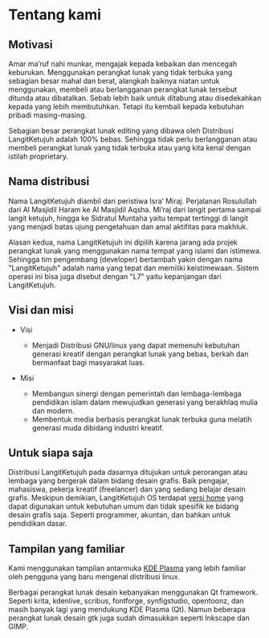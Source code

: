 # Tentang kami

## Motivasi

Amar ma’ruf nahi munkar, mengajak kepada kebaikan dan mencegah keburukan. Menggunakan perangkat lunak yang tidak terbuka yang sebagian besar mahal dan berat, alangkah baiknya niatan untuk menggunakan, membeli atau berlangganan perangkat lunak tersebut ditunda atau dibatalkan. Sebab lebih baik untuk ditabung atau disedekahkan kepada yang lebih membutuhkan. Tetapi itu kembali kepada kebutuhan pribadi masing-masing.

Sebagian besar perangkat lunak editing yang dibawa oleh Distribusi LangitKetujuh adalah 100% bebas. Sehingga tidak perlu berlangganan atau membeli perangkat lunak yang tidak terbuka atau yang kita kenal dengan istilah proprietary.

## Nama distribusi

Nama LangitKetujuh diambil dari peristiwa Isra’ Miraj. Perjalanan Rosulullah dari Al Masjidil Haram ke Al Masjidil Aqsha. Mi’raj dari langit pertama sampai langit ketujuh, hingga ke Sidratul Muntaha yaitu tempat tertinggi di langit yang menjadi batas ujung pengetahuan dan amal aktifitas para makhluk.

Alasan kedua, nama LangitKetujuh ini dipilih karena jarang ada projek perangkat lunak yang menggunakan nama tempat yang islami dan istimewa. Sehingga tim pengembang (developer) bertambah yakin dengan nama "LangitKetujuh" adalah nama yang tepat dan memiliki keistimewaan. Sistem operasi ini bisa juga disebut dengan "L7" yaitu kepanjangan dari LangitKetujuh.

## Visi dan misi

- Visi

  * Menjadi Distribusi GNU/linux yang dapat memenuhi kebutuhan generasi kreatif dengan perangkat lunak yang bebas, berkah dan bermanfaat bagi masyarakat luas.

- Misi

  * Membangun sinergi dengan pemerintah dan lembaga-lembaga pendidikan islam dalam mewujudkan generasi yang berakhlaq mulia dan modern.
  * Membentuk media berbasis perangkat lunak terbuka guna melatih generasi muda dibidang industri kreatif.

## Untuk siapa saja

Distribusi LangitKetujuh pada dasarnya ditujukan untuk perorangan atau lembaga yang bergerak dalam bidang desain grafis. Baik pengajar, mahasiswa, pekerja kreatif (freelancer) dan yang sedang belajar desain grafis. Meskipun demikian, LangitKetujuh OS terdapat [versi home](../perbandingan/edisi.md) yang dapat digunakan untuk kebutuhan umum dan tidak spesifik ke bidang desain grafis saja. Seperti programmer, akuntan, dan bahkan untuk pendidikan dasar.

## Tampilan yang familiar

Kami menggunakan tampilan antarmuka [KDE Plasma](https://kde.org/plasma-desktop) yang lebih familiar oleh pengguna yang baru mengenal distribusi linux.

Berbagai perangkat lunak desain kebanyakan menggunakan Qt framework. Seperti krita, kdenlive, scribus, fontforge, synfigstudio, opentoonz, dan masih banyak lagi yang mendukung KDE Plasma (Qt). Namun beberapa perangkat lunak desain gtk juga sudah dimasukkan seperti Inkscape dan GIMP.

